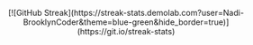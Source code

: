 <p align="center">
[![GitHub Streak](https://streak-stats.demolab.com?user=Nadi-BrooklynCoder&theme=blue-green&hide_border=true)]     (https://git.io/streak-stats)
</p>


